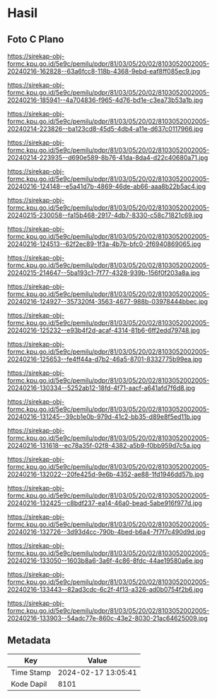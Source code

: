 # Hasil

## Foto C Plano

https://sirekap-obj-formc.kpu.go.id/5e9c/pemilu/pdpr/81/03/05/20/02/8103052002005-20240216-162828--63a6fcc8-118b-4368-9ebd-eaf8ff085ec9.jpg

https://sirekap-obj-formc.kpu.go.id/5e9c/pemilu/pdpr/81/03/05/20/02/8103052002005-20240216-185941--4a704836-f965-4d76-bd1e-c3ea73b53a1b.jpg

https://sirekap-obj-formc.kpu.go.id/5e9c/pemilu/pdpr/81/03/05/20/02/8103052002005-20240214-223826--ba123cd8-45d5-4db4-a11e-d637c0117966.jpg

https://sirekap-obj-formc.kpu.go.id/5e9c/pemilu/pdpr/81/03/05/20/02/8103052002005-20240214-223935--d690e589-8b76-41da-8da4-d22c40680a71.jpg

https://sirekap-obj-formc.kpu.go.id/5e9c/pemilu/pdpr/81/03/05/20/02/8103052002005-20240216-124148--e5a41d7b-4869-46de-ab66-aaa8b22b5ac4.jpg

https://sirekap-obj-formc.kpu.go.id/5e9c/pemilu/pdpr/81/03/05/20/02/8103052002005-20240215-230058--fa15b468-2917-4db7-8330-c58c71821c69.jpg

https://sirekap-obj-formc.kpu.go.id/5e9c/pemilu/pdpr/81/03/05/20/02/8103052002005-20240216-124513--62f2ec89-1f3a-4b7b-bfc0-2f6940869065.jpg

https://sirekap-obj-formc.kpu.go.id/5e9c/pemilu/pdpr/81/03/05/20/02/8103052002005-20240215-214647--5ba193c1-7f77-4328-939b-156f0f203a8a.jpg

https://sirekap-obj-formc.kpu.go.id/5e9c/pemilu/pdpr/81/03/05/20/02/8103052002005-20240216-124927--357320f4-3563-4677-988b-03978444bbec.jpg

https://sirekap-obj-formc.kpu.go.id/5e9c/pemilu/pdpr/81/03/05/20/02/8103052002005-20240216-125232--e93b4f2d-acaf-4314-81b6-6ff2edd79748.jpg

https://sirekap-obj-formc.kpu.go.id/5e9c/pemilu/pdpr/81/03/05/20/02/8103052002005-20240216-125653--fe4ff44a-d7b2-46a5-8701-8332775b99ea.jpg

https://sirekap-obj-formc.kpu.go.id/5e9c/pemilu/pdpr/81/03/05/20/02/8103052002005-20240216-130334--5252ab12-18fd-4f71-aacf-a641afd7f6d8.jpg

https://sirekap-obj-formc.kpu.go.id/5e9c/pemilu/pdpr/81/03/05/20/02/8103052002005-20240216-131245--39cb1e0b-979d-41c2-bb35-d89e8f5ed11b.jpg

https://sirekap-obj-formc.kpu.go.id/5e9c/pemilu/pdpr/81/03/05/20/02/8103052002005-20240216-131618--ec78a35f-02f8-4382-a5b9-f0bb959d7c5a.jpg

https://sirekap-obj-formc.kpu.go.id/5e9c/pemilu/pdpr/81/03/05/20/02/8103052002005-20240216-132022--20fe425d-9e6b-4352-ae88-1fd1946dd57b.jpg

https://sirekap-obj-formc.kpu.go.id/5e9c/pemilu/pdpr/81/03/05/20/02/8103052002005-20240216-132425--c8bdf237-ea14-46a0-bead-5abe916f977d.jpg

https://sirekap-obj-formc.kpu.go.id/5e9c/pemilu/pdpr/81/03/05/20/02/8103052002005-20240216-132726--3d93d4cc-790b-4bed-b6a4-7f7f7c490d9d.jpg

https://sirekap-obj-formc.kpu.go.id/5e9c/pemilu/pdpr/81/03/05/20/02/8103052002005-20240216-133050--1603b8a6-3a6f-4c86-8fdc-44ae19580a6e.jpg

https://sirekap-obj-formc.kpu.go.id/5e9c/pemilu/pdpr/81/03/05/20/02/8103052002005-20240216-133443--82ad3cdc-6c2f-4f13-a326-ad0b0754f2b6.jpg

https://sirekap-obj-formc.kpu.go.id/5e9c/pemilu/pdpr/81/03/05/20/02/8103052002005-20240216-133903--54adc77e-860c-43e2-8030-21ac64625009.jpg


## Metadata

| Key        | Value               |
| ---------- | ------------------- |
| Time Stamp | 2024-02-17 13:05:41 |
| Kode Dapil | 8101                |



